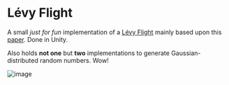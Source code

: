 # Lévy Flight

A small *just for fun* implementation of a [Lévy Flight](https://en.wikipedia.org/wiki/L%C3%A9vy_flight) mainly based upon this [paper](https://ocw.mit.edu/courses/18-366-random-walks-and-diffusion-fall-2006/6b4ca15455704f5da30ce31906163324_lecture12.pdf). Done in Unity.

Also holds **not one** but **two** implementations to generate Gaussian-distributed random numbers. Wow!

![image](https://github.com/user-attachments/assets/d6a4ddc4-c090-4d25-9139-546cf7c73798)
